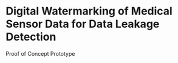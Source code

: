 # Digital Watermarking of Medical Sensor Data for Data Leakage Detection
Proof of Concept Prototype
